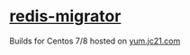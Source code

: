 # [redis-migrator](https://github.com/jc21/redis-migrator)

Builds for Centos 7/8 hosted on [yum.jc21.com](https://yum.jc21.com)

